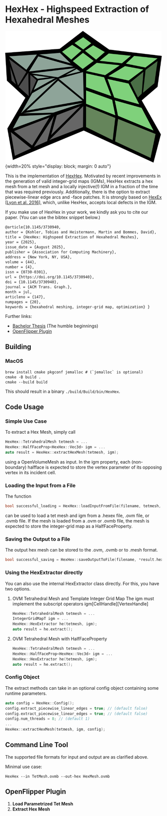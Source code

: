 # HexHex - Highspeed Extraction of Hexahedral Meshes

![HexHex Logo](./images/HexHexIconOutline.png){width=20% style="display: block; margin: 0 auto"}

This is the implementation of [HexHex](https://www.algohex.eu/publications/hexhex/).
Motivated by recent improvements in the generation of valid integer-grid maps (IGMs), HexHex extracts a hex mesh from a tet mesh and a locally injective(!) IGM in a fraction of the time that was required previously. Additionally, there is the option to extract piecewise-linear edge arcs and -face patches.
It is strongly based on [HexEx](https://www.graphics.rwth-aachen.de/publication/03260/) \[[Lyon et al. 2016](http://dx.doi.org/10.1145/2897824.2925976)\], which, unlike HexHex, accepts local defects in the IGM.

If you make use of HexHex in your work, we kindly ask you to cite our paper. (You can use the bibtex snippet below.)
```
@article{10.1145/3730940,
author = {Kohler, Tobias and Heistermann, Martin and Bommes, David},
title = {HexHex: Highspeed Extraction of Hexahedral Meshes},
year = {2025},
issue_date = {August 2025},
publisher = {Association for Computing Machinery},
address = {New York, NY, USA},
volume = {44},
number = {4},
issn = {0730-0301},
url = {https://doi.org/10.1145/3730940},
doi = {10.1145/3730940},
journal = {ACM Trans. Graph.},
month = jul,
articleno = {147},
numpages = {20},
keywords = {hexahedral meshing, integer-grid map, optimization} }
```

Further links:
- [Bachelor Thesis](http://cgg.unibe.ch/media/resource_files/FastHexEx-Report.pdf) (The humble beginnings)
- [OpenFlipper Plugin](https://github.com/cgg-bern/Plugin-HexHex)

## Building

### MacOS

```console
brew install cmake pkgconf jemalloc # (`jemalloc` is optional)
cmake -B build .
cmake --build build
```

This should result in a binary `./build/Build/bin/HexHex`.

## Code Usage

### Simple Use Case

To extract a Hex Mesh, simply call
```cpp
HexHex::TetrahedralMesh tetmesh = ...
HexHex::HalfFaceProp<HexHex::Vec3d> igm = ...
auto result = HexHex::extractHexMesh(tetmesh, igm);
```
using a OpenVolumeMesh as input.
In the igm property, each (non-boundary) halfface is expected to store the vertex parameter of its opposing vertex in its incident cell.

### Loading the Input from a File

The function
```cpp
bool successful_loading = HexHex::loadInputFromFile(filename, tetmesh, igm);
```
can be used to load a tet mesh and igm from a .hexex file, .ovm file, or .ovmb file.
If the mesh is loaded from a .ovm or .ovmb file, the mesh is expected to store the integer-grid map as a HalfFaceProperty<Vec3d>.


### Saving the Output to a File

The output hex mesh can be stored to the .ovm, .ovmb or to .mesh format.

```cpp
bool successful_saving = HexHex::saveOutputToFile(filename, *result.hex_mesh);
```

### Using the HexExtractor directly

You can also use the internal HexExtractor class directly. For this, you have two options.

1. OVM Tetrahedral Mesh and Template Integer Grid Map
    The igm must implement the subscript operators igm[CellHandle][VertexHandle]
    ```cpp
    HexHex::TetrahedralMesh tetmesh = ...
    IntegerGridMapT igm = ...
    HexHex::HexExtractor he(tetmesh, igm);
    auto result = he.extract();
    ```

2. OVM Tetrahedral Mesh with HalfFaceProperty
    ```cpp
    HexHex::TetrahedralMesh tetmesh = ...
    HexHex::HalfFaceProp<HexHex::Vec3d> igm = ...
    HexHex::HexExtractor he(tetmesh, igm);
    auto result = he.extract();
    ```

### Config Object

The extract methods can take in an optional config object containing some runtime parameters.

```cpp
auto config = HexHex::Config();
config.extract_piecewise_linear_edges = true; // (default false)
config.extract_piecewise_linear_edges = true; // (default false)
config.num_threads = 8; // (default 1)
...
HexHex::extractHexMesh(tetmesh, igm, config);
```

## Command Line Tool

The supported file formats for input and output are as clarified above.

Minimal use case:
```console
HexHex --in TetMesh.ovmb --out-hex HexMesh.ovmb
```

## OpenFlipper Plugin

1. **Load Parametrized Tet Mesh**
2. **Extract Hex Mesh**
